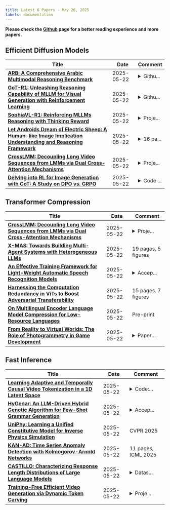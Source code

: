 ```yaml
---
title: Latest 6 Papers - May 26, 2025
labels: documentation
---
```

**Please check the [Github](https://github.com/zezhishao/MTS_Daily_ArXiv) page for a better reading experience and more papers.**

## Efficient Diffusion Models
| **Title** | **Date** | **Comment** |
| --- | --- | --- |
| **[ARB: A Comprehensive Arabic Multimodal Reasoning Benchmark](http://arxiv.org/abs/2505.17021v1)** | 2025-05-22 | <details><summary>Githu...</summary><p>Github : https://github.com/mbzuai-oryx/ARB, Huggingface: https://huggingface.co/datasets/MBZUAI/ARB</p></details> |
| **[GoT-R1: Unleashing Reasoning Capability of MLLM for Visual Generation with Reinforcement Learning](http://arxiv.org/abs/2505.17022v1)** | 2025-05-22 | <details><summary>Githu...</summary><p>Github page refer to: https://github.com/gogoduan/GoT-R1</p></details> |
| **[SophiaVL-R1: Reinforcing MLLMs Reasoning with Thinking Reward](http://arxiv.org/abs/2505.17018v1)** | 2025-05-22 | <details><summary>Proje...</summary><p>Project page:https://github.com/kxfan2002/SophiaVL-R1</p></details> |
| **[Let Androids Dream of Electric Sheep: A Human-like Image Implication Understanding and Reasoning Framework](http://arxiv.org/abs/2505.17019v1)** | 2025-05-22 | <details><summary>16 pa...</summary><p>16 pages, 9 figures. Code & Dataset: https://github.com/MING-ZCH/Let-Androids-Dream-of-Electric-Sheep</p></details> |
| **[CrossLMM: Decoupling Long Video Sequences from LMMs via Dual Cross-Attention Mechanisms](http://arxiv.org/abs/2505.17020v1)** | 2025-05-22 | <details><summary>Proje...</summary><p>Project page: https://github.com/shilinyan99/CrossLMM</p></details> |
| **[Delving into RL for Image Generation with CoT: A Study on DPO vs. GRPO](http://arxiv.org/abs/2505.17017v1)** | 2025-05-22 | <details><summary>Code ...</summary><p>Code is released at https://github.com/ZiyuGuo99/Image-Generation-CoT</p></details> |

## Transformer Compression
| **Title** | **Date** | **Comment** |
| --- | --- | --- |
| **[CrossLMM: Decoupling Long Video Sequences from LMMs via Dual Cross-Attention Mechanisms](http://arxiv.org/abs/2505.17020v1)** | 2025-05-22 | <details><summary>Proje...</summary><p>Project page: https://github.com/shilinyan99/CrossLMM</p></details> |
| **[X-MAS: Towards Building Multi-Agent Systems with Heterogeneous LLMs](http://arxiv.org/abs/2505.16997v1)** | 2025-05-22 | 19 pages, 5 figures |
| **[An Effective Training Framework for Light-Weight Automatic Speech Recognition Models](http://arxiv.org/abs/2505.16991v1)** | 2025-05-22 | <details><summary>Accep...</summary><p>Accepted at InterSpeech 2025</p></details> |
| **[Harnessing the Computation Redundancy in ViTs to Boost Adversarial Transferability](http://arxiv.org/abs/2504.10804v2)** | 2025-05-22 | 15 pages. 7 figures |
| **[On Multilingual Encoder Language Model Compression for Low-Resource Languages](http://arxiv.org/abs/2505.16956v1)** | 2025-05-22 | Pre-print |
| **[From Reality to Virtual Worlds: The Role of Photogrammetry in Game Development](http://arxiv.org/abs/2505.16951v1)** | 2025-05-22 | <details><summary>Paper...</summary><p>Paper accepted in the IEEE Gaming, Entertainment and Media conference</p></details> |

## Fast Inference
| **Title** | **Date** | **Comment** |
| --- | --- | --- |
| **[Learning Adaptive and Temporally Causal Video Tokenization in a 1D Latent Space](http://arxiv.org/abs/2505.17011v1)** | 2025-05-22 | <details><summary>Code:...</summary><p>Code: https://github.com/VisionXLab/AdapTok</p></details> |
| **[HyGenar: An LLM-Driven Hybrid Genetic Algorithm for Few-Shot Grammar Generation](http://arxiv.org/abs/2505.16978v1)** | 2025-05-22 | <details><summary>Accep...</summary><p>Accepted to ACL 2025 Findings. Code available at https://github.com/RutaTang/HyGenar</p></details> |
| **[UniPhy: Learning a Unified Constitutive Model for Inverse Physics Simulation](http://arxiv.org/abs/2505.16971v1)** | 2025-05-22 | CVPR 2025 |
| **[KAN-AD: Time Series Anomaly Detection with Kolmogorov-Arnold Networks](http://arxiv.org/abs/2411.00278v2)** | 2025-05-22 | 11 pages, ICML 2025 |
| **[CASTILLO: Characterizing Response Length Distributions of Large Language Models](http://arxiv.org/abs/2505.16881v1)** | 2025-05-22 | <details><summary>Datas...</summary><p>Dataset available in https://huggingface.co/datasets/danfperam/castillo and code is available in https://github.com/DanielFPerez/castillo</p></details> |
| **[Training-Free Efficient Video Generation via Dynamic Token Carving](http://arxiv.org/abs/2505.16864v1)** | 2025-05-22 | <details><summary>Proje...</summary><p>Project Page: https://julianjuaner.github.io/projects/jenga/ , 24 pages</p></details> |


